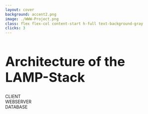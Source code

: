 ```yaml
---
layout: cover
background: accent2.png
image: ./WWW-Project.png
class: flex flex-col content-start h-full text-background-gray
clicks: 3
---
```


<h1 class="text-center"> Architecture of the LAMP-Stack</h1>

<div class="flex items-center flex-col  text-center grow-0 content-center space-y-8 pt-5">
  <div class="rounded-xl bg-accent-5 p-4 text-background-ionos">CLIENT</div>
  <mdi:arrow-down-bold class="fill-current text-sm" v-click="1"/>
  <div class="rounded-xl bg-accent-3 p-4 text-background-ionos" v-click="1">WEBSERVER</div>
  <div class="flex ">
    <mdi:arrow-down-bold class="fill-current text-sm" v-click="3"/>
    <mdi:arrow-down-bold class="fill-current text-sm" v-click="2"/>
    <mdi:arrow-down-bold class="fill-current text-sm" v-click="3"/>
  </div>

  
  <div class="rounded-xl bg-background-ionos p-4 text-background-gray" v-click="2">DATABASE</div>
</div>

<style>
h1  {
  font-size: 3em !important;
}
</style>

<Footer
  title="IONOS SE"
  :social="[
    { type: 'gh', username: 'ionos-deploy-now' }
  ]"
/>

<!--
* editors are using the client to gernate the content.
* developers focus on the webserver and database
-->
